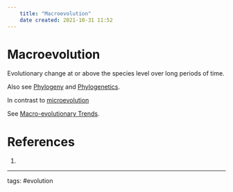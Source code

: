 ```yaml
---
	title: "Macroevolution"
	date created: 2021-10-31 11:52
---
```

# Macroevolution

Evolutionary change at or above the species level over long periods of time.

Also see [Phylogeny](Phylogeny.md) and [Phylogenetics](Phylogenetics.md).

In contrast to [microevolution](Microevolution.md)

See [Macro-evolutionary Trends](Macro-evolutionary%20Trends.md).

# References
1. 

---
tags: #evolution 